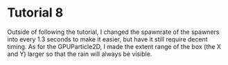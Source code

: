 # Tutorial 8
Outside of following the tutorial, I changed the spawnrate of the spawners into every 1.3 seconds to make it easier, but have it still require decent timing. As for the GPUParticle2D, I made the extent range of the box (the X and Y) larger so that the rain will always be visible.